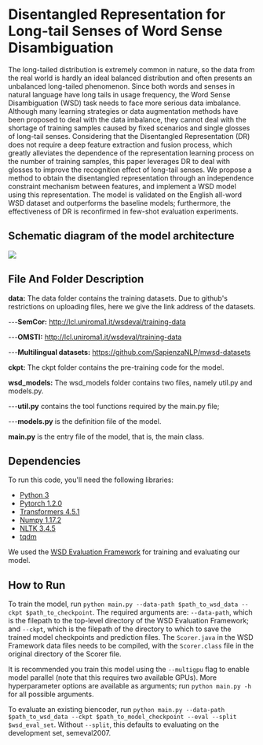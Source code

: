 # Disentangled Representation for Long-tail Senses of Word Sense Disambiguation
The long-tailed distribution is extremely common in nature, so the data from the real world is hardly an ideal balanced distribution and often presents an unbalanced long-tailed phenomenon. Since both words and senses in natural language have long tails in usage frequency, the Word Sense Disambiguation (WSD) task needs to face more serious data imbalance. Although many learning strategies or data augmentation methods have been proposed to deal with the data imbalance, they cannot deal with the shortage of training samples caused by fixed scenarios and single glosses of long-tail senses. Considering that the Disentangled Representation (DR) does not require a deep feature extraction and fusion process, which greatly alleviates the dependence of the representation learning process on the number of training samples, this paper leverages DR to deal with glosses to improve the recognition effect of long-tail senses. We propose a method to obtain the disentangled representation through an independence constraint mechanism between features, and implement a WSD model using this representation. The model is validated on the English all-word WSD dataset and outperforms the baseline models; furthermore, the effectiveness of DR is reconfirmed in few-shot evaluation experiments.

## Schematic diagram of the model architecture
<img src="https://github.com/yboys0504/DR-WSD/blob/main/chart.png">



## File And Folder Description
<b>data:</b> The data folder contains the training datasets. Due to github's restrictions on uploading files, here we give the link address of the datasets.

---<b>SemCor:</b> <a href="http://lcl.uniroma1.it/wsdeval/training-data">http://lcl.uniroma1.it/wsdeval/training-data</a>

---<b>OMSTI:</b> <a href="http://lcl.uniroma1.it/wsdeval/training-data">http://lcl.uniroma1.it/wsdeval/training-data</a>

---<b>Multilingual datasets:</b> <a href="https://github.com/SapienzaNLP/mwsd-datasets">https://github.com/SapienzaNLP/mwsd-datasets</a>


<b>ckpt:</b> The ckpt folder contains the pre-training code for the model.


<b>wsd_models:</b> The wsd_models folder contains two files, namely util.py and models.py.

---<b>util.py</b> contains the tool functions required by the main.py file; 

---<b>models.py</b> is the definition file of the model.


<b>main.py</b> is the entry file of the model, that is, the main class.


## Dependencies 
To run this code, you'll need the following libraries:
* [Python 3](https://www.python.org/)
* [Pytorch 1.2.0](https://pytorch.org/)
* [Transformers 4.5.1](https://github.com/huggingface/transformers)
* [Numpy 1.17.2](https://numpy.org/)
* [NLTK 3.4.5](https://www.nltk.org/)
* [tqdm](https://tqdm.github.io/)

We used the [WSD Evaluation Framework](http://lcl.uniroma1.it/wsdeval/) for training and evaluating our model.


## How to Run 
To train the model, run `python main.py --data-path $path_to_wsd_data --ckpt $path_to_checkpoint`. The required arguments are: `--data-path`, which is the filepath to the top-level directory of the WSD Evaluation Framework; and `--ckpt`, which is the filepath of the directory to which to save the trained model checkpoints and prediction files. The `Scorer.java` in the WSD Framework data files needs to be compiled, with the `Scorer.class` file in the original directory of the Scorer file.

It is recommended you train this model using the `--multigpu` flag to enable model parallel (note that this requires two available GPUs). More hyperparameter options are available as arguments; run `python main.py -h` for all possible arguments.

To evaluate an existing biencoder, run `python main.py --data-path $path_to_wsd_data --ckpt $path_to_model_checkpoint --eval --split $wsd_eval_set`. Without `--split`, this defaults to evaluating on the development set, semeval2007. 
